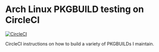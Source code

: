 # Arch Linux PKGBUILD testing on CircleCI

[![CircleCI](https://circleci.com/gh/dmp1ce/PKGBUILD-circleci-testing.svg?style=svg)](https://circleci.com/gh/dmp1ce/PKGBUILD-circleci-testing)

CircleCI instructions on how to build a variety of PKGBUILDs I maintain.
